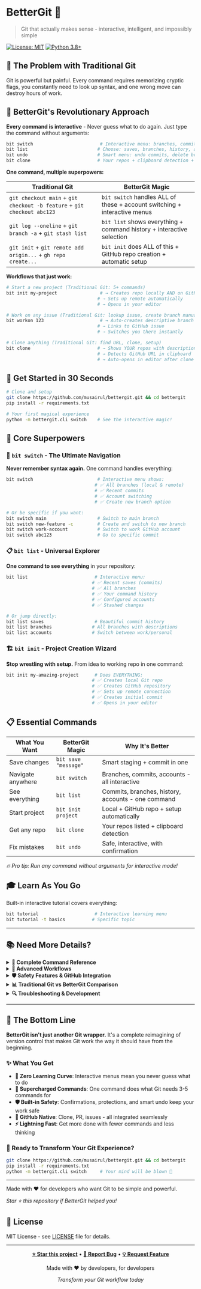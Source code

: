 # BetterGit 🚀

> Git that actually makes sense - interactive, intelligent, and impossibly simple

[![License: MIT](https://img.shields.io/badge/License-MIT-yellow.svg)](https://opensource.org/licenses/MIT)
[![Python 3.8+](https://img.shields.io/badge/python-3.8+-blue.svg)](https://www.python.org/downloads/)

## 🎯 The Problem with Traditional Git

Git is powerful but painful. Every command requires memorizing cryptic flags, you constantly need to look up syntax, and one wrong move can destroy hours of work.

## 🚀 BetterGit's Revolutionary Approach

**Every command is interactive** - Never guess what to do again. Just type the command without arguments:

```bash
bit switch                         # Interactive menu: branches, commits, accounts
bit list                          # Choose: saves, branches, history, accounts  
bit undo                          # Smart menu: undo commits, delete branches
bit clone                         # Your repos + clipboard detection + auto-setup
```

**One command, multiple superpowers:**

| Traditional Git | BetterGit Magic |
|----------------|-----------------|
| `git checkout main` + `git checkout -b feature` + `git checkout abc123` | `bit switch` handles ALL of these + account switching + interactive menus |
| `git log --oneline` + `git branch -a` + `git stash list` | `bit list` shows everything + command history + interactive selection |
| `git init` + `git remote add origin...` + `gh repo create...` | `bit init` does ALL of this + GitHub repo creation + automatic setup |

**Workflows that just work:**

```bash
# Start a new project (Traditional Git: 5+ commands)
bit init my-project                # → Creates repo locally AND on GitHub
                                  # → Sets up remote automatically  
                                  # → Opens in your editor

# Work on any issue (Traditional Git: lookup issue, create branch manually)
bit workon 123                     # → Auto-creates descriptive branch
                                  # → Links to GitHub issue
                                  # → Switches you there instantly

# Clone anything (Traditional Git: find URL, clone, setup)
bit clone                         # → Shows YOUR repos with descriptions
                                  # → Detects GitHub URL in clipboard
                                  # → Auto-opens in editor after clone
```

## 🚀 Get Started in 30 Seconds

```bash
# Clone and setup
git clone https://github.com/musairul/bettergit.git && cd bettergit
pip install -r requirements.txt

# Your first magical experience
python -m bettergit.cli switch    # See the interactive magic!
```

## 🎯 Core Superpowers

### 🔄 `bit switch` - The Ultimate Navigation

**Never remember syntax again.** One command handles everything:

```bash
bit switch                        # Interactive menu shows:
                                 # ✅ All branches (local & remote)
                                 # ✅ Recent commits  
                                 # ✅ Account switching
                                 # ✅ Create new branch option

# Or be specific if you want:
bit switch main                   # Switch to main branch
bit switch new-feature -c         # Create and switch to new branch
bit switch work-account           # Switch to work GitHub account
bit switch abc123                 # Go to specific commit
```

### 📋 `bit list` - Universal Explorer  

**One command to see everything** in your repository:

```bash
bit list                         # Interactive menu:
                                # ✅ Recent saves (commits)
                                # ✅ All branches
                                # ✅ Your command history
                                # ✅ Configured accounts
                                # ✅ Stashed changes

# Or jump directly:
bit list saves                   # Beautiful commit history
bit list branches               # All branches with descriptions
bit list accounts               # Switch between work/personal
```

### 🏗️ `bit init` - Project Creation Wizard

**Stop wrestling with setup.** From idea to working repo in one command:

```bash
bit init my-amazing-project      # Does EVERYTHING:
                                # ✅ Creates local Git repo
                                # ✅ Creates GitHub repository
                                # ✅ Sets up remote connection
                                # ✅ Creates initial commit
                                # ✅ Opens in your editor
```

## 📋 Essential Commands

| What You Want | BetterGit Magic | Why It's Better |
|---------------|-----------------|-----------------|
| Save changes | `bit save "message"` | Smart staging + commit in one |
| Navigate anywhere | `bit switch` | Branches, commits, accounts - all interactive |
| See everything | `bit list` | Commits, branches, history, accounts - one command |
| Start project | `bit init project` | Local + GitHub repo + setup automatically |
| Get any repo | `bit clone` | Your repos listed + clipboard detection |
| Fix mistakes | `bit undo` | Safe, interactive, with confirmation |

*🔥 Pro tip: Run any command without arguments for interactive mode!*

## 🎓 Learn As You Go

Built-in interactive tutorial covers everything:

```bash
bit tutorial                     # Interactive learning menu
bit tutorial -t basics          # Specific topic
```

---

## 📚 Need More Details?

<details>
<summary><strong>🎯 Complete Command Reference</strong></summary>

### Core Commands

| Command | Description | Examples |
|---------|-------------|----------|
| `bit init` | Initialize repository + GitHub | `bit init my-project` |
| `bit save` | Smart add + commit | `bit save "message"` |
| `bit switch` | Navigate everything | `bit switch`, `bit switch main`, `bit switch -c new` |
| `bit status` | Repository status | `bit status` |
| `bit list` | List everything | `bit list`, `bit list saves` |
| `bit undo` | Safe undo operations | `bit undo`, `bit undo -i` |
| `bit clone` | Smart repository cloning | `bit clone` |
| `bit push` | Push with intelligence | `bit push` |
| `bit pull` | Pull with safety | `bit pull` |

### Advanced Features

| Command | Description | Examples |
|---------|-------------|----------|
| `bit pr` | Pull request management | `bit pr create`, `bit pr list` |
| `bit workon` | Issue branch creation | `bit workon 123` |
| `bit cleanup` | Repository maintenance | `bit cleanup --dry-run` |
| `bit tutorial` | Interactive learning | `bit tutorial -t basics` |
| `bit config` | Configuration | `bit config` |

</details>

<details>
<summary><strong>🚀 Advanced Workflows</strong></summary>

### Multi-Account Development

Perfect for developers juggling work and personal projects:

```bash
# Switch between work and personal accounts
bit switch work-account
bit switch personal

# Each switch updates git config for the repository
# Credentials are stored securely per account
```

### Interactive Clone Workflow

```bash
bit clone                           # Shows smart menu with:
                                   # ✅ Auto-detected clipboard URLs
                                   # ✅ Your GitHub repositories
                                   # ✅ Auto-opens in configured editor
```

### Targeted Undo Operations

```bash
# Undo specific commits
bit undo abc123                     # Interactive options:
                                   # - Revert commit (safe, keeps history)
                                   # - Interactive rebase (rewrites history)

# Delete specific branches  
bit undo feature-branch             # Smart deletion with:
                                   # - Current branch protection
                                   # - Protected branch warnings
                                   # - Remote branch cleanup
```

### Repository Maintenance

```bash
bit cleanup                         # Interactive cleanup:
                                   # - Delete merged branches
                                   # - Prune stale remotes  
                                   # - Run garbage collection

bit cleanup --dry-run               # Preview what would be cleaned
```

</details>

<details>
<summary><strong>🛡️ Safety Features & GitHub Integration</strong></summary>

### Safety Features

BetterGit prioritizes safety without sacrificing power:

- **Confirmation prompts** for destructive operations
- **Protected branches** (main, master, develop) require extra confirmation  
- **Action history** tracks all operations for easy undo
- **Dry run modes** for preview before execution
- **Smart error messages** with suggested solutions

### GitHub Integration

#### Repository Management
```bash
bit init my-project                 # Creates local repo and offers GitHub creation
bit clone                           # Lists your repositories with descriptions
```

#### Pull Request Workflow
```bash
bit pr create -t "Fix bug"          # Create PR with title and body
bit pr list                         # List all PRs with status
bit pr checkout 42                  # Checkout PR #42 locally
```

#### Issue Workflow
```bash
bit workon 123                      # Create branch for issue #123
                                   # Auto-generates descriptive branch name
```

</details>

<details>
<summary><strong>📊 Traditional Git vs BetterGit Comparison</strong></summary>

### Before (Traditional Git)
```bash
git add .
git commit -m "message"
git checkout -b feature
git branch -d old-branch  
git log --oneline --graph
git reset --soft HEAD~1
```

### After (BetterGit)
```bash
bit save "message"                  # Replaces add + commit
bit switch feature -c               # Create and switch in one command
bit undo old-branch                 # Delete with safety checks
bit list saves                      # Human-readable history
bit undo                            # Smart undo with history
```

</details>

<details>
<summary><strong>🔍 Troubleshooting & Development</strong></summary>

### Common Issues

**Q: Command not found**
```bash
# Option 1: Run from BetterGit directory
cd path/to/bettergit
python -m bettergit.cli --help

# Option 2: Install globally
pip install -e .
bit --help
```

**Q: Git not found**
```bash
# Install Git first:
# Windows: Download from git-scm.com
# macOS: brew install git  
# Linux: sudo apt install git
```

**Q: GitHub integration not working**
```bash
# Configure your GitHub token
bit config                          # Add token to accounts section
# Or authenticate through first PR creation
bit pr create
```

### Getting Help

1. **Built-in help**: `bit --help` or `bit <command> --help`
2. **Tutorial system**: `bit tutorial` or `bit tutorial -t <topic>`
3. **Check status**: `bit status` (always start here for issues)
4. **View history**: `bit list history` (see what you did recently)
5. **Undo mistakes**: `bit undo -i` (interactive recovery)

### Contributing

1. Fork the repository
2. Create a feature branch: `bit switch feature-name -c`
3. Make your changes and test thoroughly
4. Save your changes: `bit save "Add feature description"`
5. Push and create a pull request: `bit push && bit pr create`

</details>

---

## 🌟 The Bottom Line

**BetterGit isn't just another Git wrapper.** It's a complete reimagining of version control that makes Git work the way it should have from the beginning.

### ✨ What You Get

- **🎯 Zero Learning Curve**: Interactive menus mean you never guess what to do
- **🚀 Supercharged Commands**: One command does what Git needs 3-5 commands for  
- **🛡️ Built-in Safety**: Confirmations, protections, and smart undo keep your work safe
- **🔗 GitHub Native**: Clone, PR, issues - all integrated seamlessly
- **⚡ Lightning Fast**: Get more done with fewer commands and less thinking

### 🎉 Ready to Transform Your Git Experience?

```bash
git clone https://github.com/musairul/bettergit.git && cd bettergit
pip install -r requirements.txt
python -m bettergit.cli switch     # Your mind will be blown 🤯
```

---

Made with ❤️ for developers who want Git to be simple and powerful.

*Star ⭐ this repository if BetterGit helped you!*

## 📜 License

MIT License - see [LICENSE](LICENSE) file for details.

---

<div align="center">

**[⭐ Star this project](https://github.com/musairul/bettergit)** • **[🐛 Report Bug](https://github.com/musairul/bettergit/issues)** • **[💡 Request Feature](https://github.com/musairul/bettergit/issues)**

Made with ❤️ by developers, for developers

*Transform your Git workflow today*

</div>
